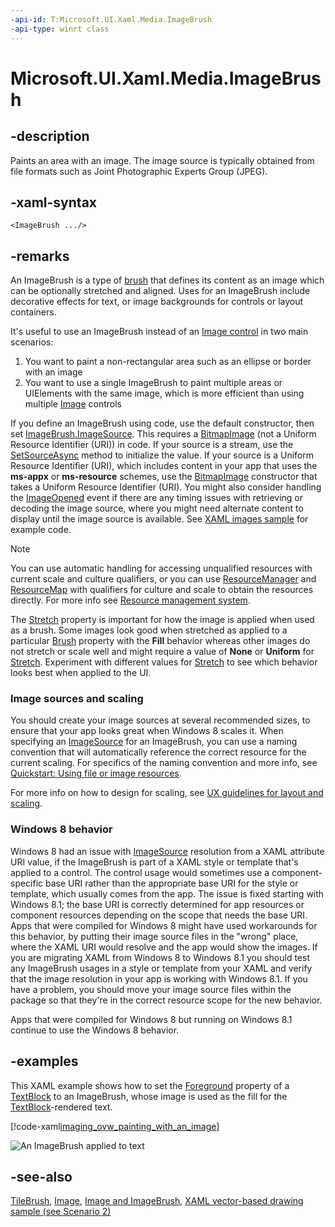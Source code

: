 ```yaml
---
-api-id: T:Microsoft.UI.Xaml.Media.ImageBrush
-api-type: winrt class
---
```


<!-- Class syntax.
public class ImageBrush : Windows.UI.Xaml.Media.TileBrush, Windows.UI.Xaml.Media.IImageBrush
-->

# Microsoft.UI.Xaml.Media.ImageBrush

## -description
Paints an area with an image. The image source is typically obtained from file formats such as Joint Photographic Experts Group (JPEG).

## -xaml-syntax
```xaml
<ImageBrush .../>
```

## -remarks
An ImageBrush is a type of [brush](brush.md) that defines its content as an image which can be optionally stretched and aligned. Uses for an ImageBrush include decorative effects for text, or image backgrounds for controls or layout containers.

It's useful to use an ImageBrush instead of an [Image control](/uwp/api/Windows.UI.Xaml.Controls.Image) in two main  scenarios:

1. You want to paint a non-rectangular area such as an ellipse or border with an image
2. You want to use a single ImageBrush to paint multiple areas or UIElements with the same image, which is more efficient than using multiple [Image](/uwp/api/Windows.UI.Xaml.Controls.Image) controls


If you define an ImageBrush using code, use the default constructor, then set [ImageBrush.ImageSource](imagebrush_imagesource.md). This requires a [BitmapImage](../microsoft.ui.xaml.media.imaging/bitmapimage.md) (not a Uniform Resource Identifier (URI)) in code. If your source is a stream, use the [SetSourceAsync](../microsoft.ui.xaml.media.imaging/bitmapsource_setsourceasync_1118221574.md) method to initialize the value. If your source is a Uniform Resource Identifier (URI), which includes content in your app that uses the **ms-appx** or **ms-resource** schemes, use the [BitmapImage](../microsoft.ui.xaml.media.imaging/bitmapimage_bitmapimage_843413386.md) constructor that takes a Uniform Resource Identifier (URI). You might also consider handling the [ImageOpened](imagebrush_imageopened.md) event if there are any timing issues with retrieving or decoding the image source, where you might need alternate content to display until the image source is available. See [XAML images sample](https://github.com/microsoftarchive/msdn-code-gallery-microsoft/tree/master/Official%20Windows%20Platform%20Sample/XAML%20images%20sample) for example code.

> [!NOTE]
> You can use automatic handling for accessing unqualified resources with current scale and culture qualifiers, or you can use [ResourceManager](/uwp/api/windows.applicationmodel.resources.core.resourcemanager) and [ResourceMap](/uwp/api/windows.applicationmodel.resources.core.resourcemap) with qualifiers for culture and scale to obtain the resources directly. For more info see [Resource management system](/previous-versions/windows/apps/jj552947(v=win.10)).

The [Stretch](tilebrush_stretch.md) property is important for how the image is applied when used as a brush. Some images look good when stretched as applied to a particular [Brush](brush.md) property with the **Fill** behavior whereas other images do not stretch or scale well and might require a value of **None** or **Uniform** for [Stretch](tilebrush_stretch.md). Experiment with different values for [Stretch](tilebrush_stretch.md) to see which behavior looks best when applied to the UI.

### Image sources and scaling

You should create your image sources at several recommended sizes, to ensure that your app looks great when Windows 8 scales it. When specifying an [ImageSource](imagebrush_imagesource.md) for an ImageBrush, you can use a naming convention that will automatically reference the correct resource for the current scaling. For specifics of the naming convention and more info, see [Quickstart: Using file or image resources](/previous-versions/windows/apps/hh965325(v=win.10)).

For more info on how to design for scaling, see [UX guidelines for layout and scaling](https://developer.microsoft.com/windows/design).


<!--The following remark is relevant for Windows 8 > 8.1 migration. See WBB 462561-->
### Windows 8 behavior

Windows 8 had an issue with [ImageSource](imagebrush_imagesource.md) resolution from a XAML attribute URI value, if the ImageBrush is part of a XAML style or template that's applied to a control. The control usage would sometimes use a component-specific base URI rather than the appropriate base URI for the style or template, which usually comes from the app. The issue is fixed starting with Windows 8.1; the base URI is correctly determined for app resources or component resources depending on the scope that needs the base URI. Apps that were compiled for Windows 8 might have used workarounds for this behavior, by putting their image source files in the "wrong" place, where the XAML URI would resolve and the app would show the images. If you are migrating XAML from Windows 8 to Windows 8.1 you should test any ImageBrush usages in a style or template from your XAML and verify that the image resolution in your app is working with Windows 8.1. If you have a problem, you should move your image source files within the package so that they're in the correct resource scope for the new behavior.

Apps that were compiled for Windows 8 but running on Windows 8.1 continue to use the Windows 8 behavior.

## -examples
This XAML example shows how to set the [Foreground](../microsoft.ui.xaml.controls/textblock_foreground.md) property of a [TextBlock](../microsoft.ui.xaml.controls/textblock.md) to an ImageBrush, whose image is used as the fill for the [TextBlock](../microsoft.ui.xaml.controls/textblock.md)-rendered text.



[!code-xaml[imaging_ovw_painting_with_an_image](../microsoft.ui.xaml.media/code/imaging_ovw_painting_with_an_image/csharp/Page.xaml#Snippetimaging_ovw_painting_with_an_image)]

<img src="Images/shrubbery.gif" alt="An ImageBrush applied to text" />

## -see-also
[TileBrush](tilebrush.md), [Image](../microsoft.ui.xaml.controls/image.md), [Image and ImageBrush](/windows/uwp/controls-and-patterns/images-imagebrushes), [XAML vector-based drawing sample (see Scenario 2)](https://github.com/microsoftarchive/msdn-code-gallery-microsoft/tree/master/Official%20Windows%20Platform%20Sample/XAML%20vector-based%20drawing%20sample)
